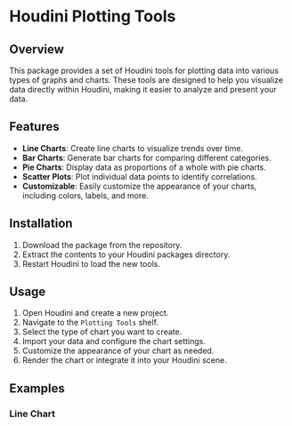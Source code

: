 # Houdini Plotting Tools

## Overview

This package provides a set of Houdini tools for plotting data into various types of graphs and charts. These tools are designed to help you visualize data directly within Houdini, making it easier to analyze and present your data.

## Features

-   **Line Charts**: Create line charts to visualize trends over time.
-   **Bar Charts**: Generate bar charts for comparing different categories.
-   **Pie Charts**: Display data as proportions of a whole with pie charts.
-   **Scatter Plots**: Plot individual data points to identify correlations.
-   **Customizable**: Easily customize the appearance of your charts, including colors, labels, and more.

## Installation

1. Download the package from the repository.
2. Extract the contents to your Houdini packages directory.
3. Restart Houdini to load the new tools.

## Usage

1. Open Houdini and create a new project.
2. Navigate to the `Plotting Tools` shelf.
3. Select the type of chart you want to create.
4. Import your data and configure the chart settings.
5. Customize the appearance of your chart as needed.
6. Render the chart or integrate it into your Houdini scene.

## Examples

### Line Chart
